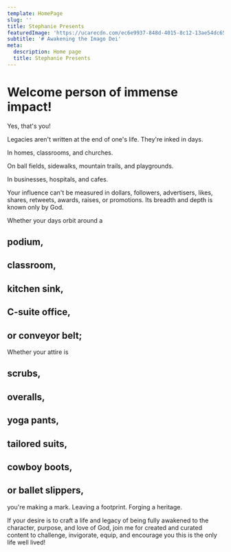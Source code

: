 ```yaml
---
template: HomePage
slug: ''
title: Stephanie Presents
featuredImage: 'https://ucarecdn.com/ec6e9937-848d-4015-8c12-13ae54dc6584/'
subtitle: '# Awakening the Imago Dei'
meta:
  description: Home page
  title: Stephanie Presents
---
```



# Welcome person of immense impact!

Yes, that's you! 

Legacies aren't written at the end of one's life. They're inked in days. 



In homes, classrooms, and churches. 

On ball fields, sidewalks, mountain trails, and playgrounds. 

In businesses, hospitals, and cafes.



Your influence can't be measured in dollars, followers, advertisers, likes, shares, retweets, awards, raises, or promotions. Its breadth and depth is known only by God.

Whether your days orbit around a

## podium,

## classroom,

## kitchen sink,

## C-suite office,

## or conveyor belt;

Whether your attire is

## scrubs,

## overalls,

## yoga pants,

## tailored suits,

## cowboy boots,

## or ballet slippers,

you're making a mark. Leaving a footprint. Forging a heritage. 

If your desire is to craft a life and legacy of being fully awakened to the character, purpose, and love of God, join me for created and curated content to challenge, invigorate, equip, and encourage you this is the only life well lived!



## 

## 

##
